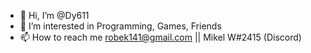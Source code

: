 - 👋 Hi, I’m @Dy611
- 👀 I’m interested in Programming, Games, Friends
- 📫 How to reach me robek141@gmail.com || Mikel W#2415 (Discord)

<!---
Dy611/Dy611 is a ✨ special ✨ repository because its `README.md` (this file) appears on your GitHub profile.
You can click the Preview link to take a look at your changes.
--->
